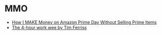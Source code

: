 MMO
====

- [How I MAKE Money on Amazon Prime Day Without Selling Prime Items](https://www.youtube.com/watch?v=38QycbvHR58)
- [The 4-hour work wee by Tim Ferriss](https://www.youtube.com/watch?v=j3TeLsaKzAM)

